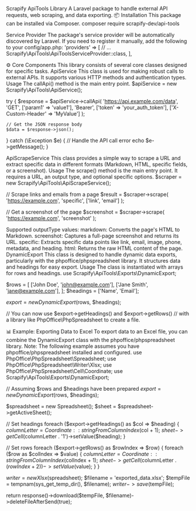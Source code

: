 Scrapify ApiTools Library
A Laravel package to handle external API requests, web scraping, and data exporting.
📦 Installation
This package can be installed via Composer.
composer require scrapify-dev/api-tools


Service Provider
The package's service provider will be automatically discovered by Laravel. If you need to register it manually, add the following to your config/app.php:
'providers' => [
    // ...
    Scrapify\ApiTools\ApiToolsServiceProvider::class,
],


⚙️ Core Components
This library consists of several core classes designed for specific tasks.
ApiService
This class is used for making robust calls to external APIs. It supports various HTTP methods and authentication types.
Usage
The callApi() method is the main entry point.
$apiService = new Scrapify\ApiTools\ApiService();

try {
    $response = $apiService->callApi(
        'https://api.example.com/data',
        'GET',
        ['param1' => 'value1'],
        'Bearer',
        ['token' => 'your_auth_token'],
        ['X-Custom-Header' => 'MyValue']
    );

    // Get the JSON response body
    $data = $response->json();
} catch (\Exception $e) {
    // Handle the API call error
    echo $e->getMessage();
}


ApiScrapeService
This class provides a simple way to scrape a URL and extract specific data in different formats (Markdown, HTML, specific fields, or a screenshot).
Usage
The scrape() method is the main entry point. It requires a URL, an output type, and optional specific options.
$scraper = new Scrapify\ApiTools\ApiScrapeService();

// Scrape links and emails from a page
$result = $scraper->scrape(
    'https://example.com',
    'specific',
    ['link', 'email']
);

// Get a screenshot of the page
$screenshot = $scraper->scrape(
    'https://example.com',
    'screenshot'
);


Supported outputType values:
markdown: Converts the page's HTML to Markdown.
screenshot: Captures a full-page screenshot and returns its URL.
specific: Extracts specific data points like link, email, image, phone, metadata, and heading.
html: Returns the raw HTML content of the page.
DynamicExport
This class is designed to handle dynamic data exports, particularly with the phpoffice/phpspreadsheet library. It structures data and headings for easy export.
Usage
The class is instantiated with arrays for rows and headings.
use Scrapify\ApiTools\Exports\DynamicExport;

$rows = [
    ['John Doe', 'john@example.com'],
    ['Jane Smith', 'jane@example.com'],
];
$headings = ['Name', 'Email'];

$export = new DynamicExport($rows, $headings);

// You can now use $export->getHeadings() and $export->getRows()
// with a library like PhpOffice\PhpSpreadsheet to create a file.


📊 Example: Exporting Data to Excel
To export data to an Excel file, you can combine the DynamicExport class with the phpoffice/phpspreadsheet library.
Note: The following example assumes you have phpoffice/phpspreadsheet installed and configured.
use PhpOffice\PhpSpreadsheet\Spreadsheet;
use PhpOffice\PhpSpreadsheet\Writer\Xlsx;
use PhpOffice\PhpSpreadsheet\Cell\Coordinate;
use Scrapify\ApiTools\Exports\DynamicExport;

// Assuming $rows and $headings have been prepared
$export = new DynamicExport($rows, $headings);

$spreadsheet = new Spreadsheet();
$sheet = $spreadsheet->getActiveSheet();

// Set headings
foreach ($export->getHeadings() as $col => $heading) {
    $columnLetter = Coordinate::stringFromColumnIndex($col + 1);
    $sheet->getCell($columnLetter . '1')->setValue($heading);
}

// Set rows
foreach ($export->getRows() as $rowIndex => $row) {
    foreach ($row as $colIndex => $value) {
        $columnLetter = Coordinate::stringFromColumnIndex($colIndex + 1);
        $sheet->getCell($columnLetter . ($rowIndex + 2))->setValue($value);
    }
}

$writer = new Xlsx($spreadsheet);
$filename = 'exported_data.xlsx';
$tempFile = tempnam(sys_get_temp_dir(), $filename);
$writer->save($tempFile);

return response()->download($tempFile, $filename)->deleteFileAfterSend(true);


